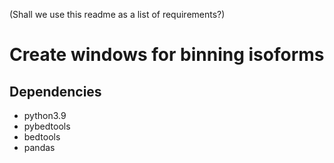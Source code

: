 (Shall we use this readme as a list of requirements?)
# Create windows for binning isoforms

## Dependencies
- python3.9
- pybedtools
- bedtools
- pandas
